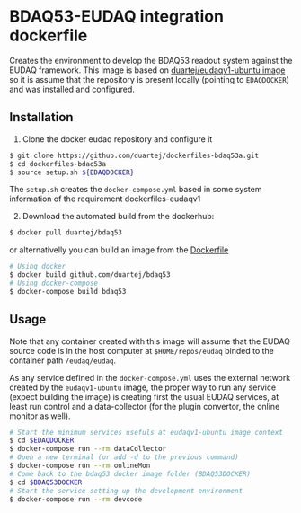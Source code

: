 # BDAQ53-EUDAQ integration dockerfile

Creates the environment to develop the BDAQ53 readout
system against the EUDAQ framework. 
This image is based on [duartej/eudaqv1-ubuntu image](dockerfiles-eudaqv1) 
so it is assume that the repository is present locally 
(pointing to ```EDAQDOCKER```) and was installed and configured.

## Installation
1. Clone the docker eudaq repository and configure it
```bash 
$ git clone https://github.com/duartej/dockerfiles-bdaq53a.git
$ cd dockerfiles-bdaq53a
$ source setup.sh ${EDAQDOCKER}
```
The ```setup.sh``` creates the ```docker-compose.yml``` based
in some system information of the requirement dockerfiles-eudaqv1

2. Download the automated build from the dockerhub: 
```bash
$ docker pull duartej/bdaq53
```
or alternativelly you can build an image from the
[Dockerfile](Dockerfile)
```bash
# Using docker
$ docker build github.com/duartej/bdaq53
# Using docker-compose
$ docker-compose build bdaq53
```

## Usage
Note that any container created with this image will 
assume that the EUDAQ source code is in the host computer
at ```$HOME/repos/eudaq``` binded to the container path
```/eudaq/eudaq```. 

As any service defined in the ```docker-compose.yml``` uses 
the external network created by the  ```eudaqv1-ubuntu``` image, 
the proper way to run any service (expect building the image) is 
creating first the usual EUDAQ services, at least run control 
and a data-collector (for the plugin convertor, the online monitor as well).

```bash
# Start the minimum services usefuls at eudaqv1-ubuntu image context
$ cd $EDAQDOCKER
$ docker-compose run --rm dataCollector 
# Open a new terminal (or add -d to the previous command)
$ docker-compose run --rm onlineMon
# Come back to the bdaq53 docker image folder (BDAQ53DOCKER)
$ cd $BDAQ53DOCKER
# Start the service setting up the development environment
$ docker-compose run --rm devcode
```


